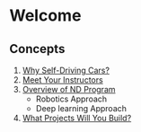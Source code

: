 # Welcome

## Concepts
1. [Why Self-Driving Cars?](https://www.youtube.com/watch?time_continue=1&v=jHA__A61nqc)
1. [Meet Your Instructors](https://www.youtube.com/watch?v=QiflJFVOt18)
1. [Overview of ND Program](https://www.youtube.com/watch?v=RZ5iolr4RGs)
	* Robotics Approach
	* Deep learning Approach
1. [What Projects Will You Build?](https://www.youtube.com/watch?v=YLdxPQgp744)
